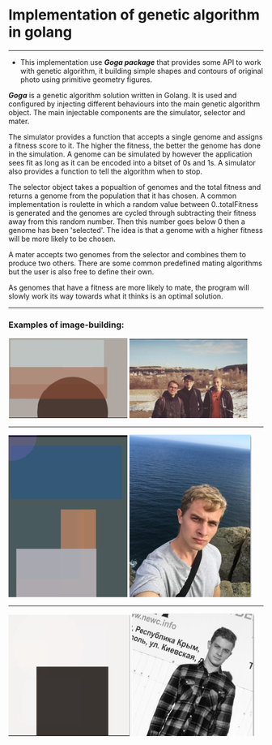 # Implementation of genetic algorithm in golang
***
* This implementation use ***Goga package*** that provides some API to work with genetic algorithm, it building simple shapes and contours of original photo using primitive geometry figures.

***Goga*** is a genetic algorithm solution written in Golang. It is used and configured by injecting different behaviours into the main genetic algorithm object. The main injectable components are the simulator, selector and mater.

The simulator provides a function that accepts a single genome and assigns a fitness score to it. The higher the fitness, the better the genome has done in the simulation. A genome can be simulated by however the application sees fit as long as it can be encoded into a bitset of 0s and 1s. A simulator also provides a function to tell the algorithm when to stop.

The selector object takes a popualtion of genomes and the total fitness and returns a genome from the population that it has chosen. A common implementation is roulette in which a random value between 0..totalFitness is generated and the genomes are cycled through subtracting their fitness away from this random number. Then this number goes below 0 then a genome has been 'selected'. The idea is that a genome with a higher fitness will be more likely to be chosen.

A mater accepts two genomes from the selector and combines them to produce two others. There are some common predefined mating algorithms but the user is also free to define their own.

As genomes that have a fitness are more likely to mate, the program will slowly work its way towards what it thinks is an optimal solution.
***
### Examples of image-building: 
![vintage](https://github.com/SDmitrij/genetic_go/blob/master/2019-05-12_20-43-12.png)
![vintage_orig](https://github.com/SDmitrij/genetic_go/blob/master/2019-05-12_20-43-36.png)
***
![sea](https://github.com/SDmitrij/genetic_go/blob/master/2019-05-12_20-58-03.png)
![sea_orig](https://github.com/SDmitrij/genetic_go/blob/master/2019-05-12_20-57-51.png)
***
![sepia](https://github.com/SDmitrij/genetic_go/blob/master/2019-05-12_20-58-47.png)
![sepia_orig](https://github.com/SDmitrij/genetic_go/blob/master/2019-05-12_20-58-38.png)
